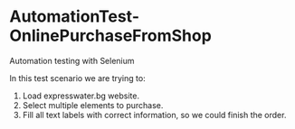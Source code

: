 # AutomationTest-OnlinePurchaseFromShop
Automation testing with Selenium

In this test scenario we are trying to:

1. Load expresswater.bg website.
2. Select multiple elements to purchase. 
3. Fill all text labels with correct information, so we could finish the order.
